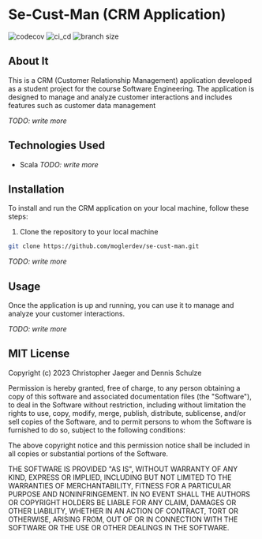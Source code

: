 # Se-Cust-Man (CRM Application)

![codecov](https://img.shields.io/codecov/c/github/moglerdev/se-cust-man?style=for-the-badge)
![ci_cd](https://img.shields.io/github/actions/workflow/status/moglerdev/se-cust-man/main.yml?style=for-the-badge)
![branch size](https://img.shields.io/github/repo-size/moglerdev/se-cust-man?style=for-the-badge)

## About It 

This is a CRM (Customer Relationship Management) application developed as a student project for the course Software Engineering. The application is designed to manage and analyze customer interactions and includes features such as customer data management

*TODO: write more*

## Technologies Used
- Scala
*TODO: write more*

## Installation

To install and run the CRM application on your local machine, follow these steps:

1. Clone the repository to your local machine

```bash
git clone https://github.com/moglerdev/se-cust-man.git
```

*TODO: write more*

## Usage

Once the application is up and running, you can use it to manage and analyze your customer interactions. 

*TODO: write more*

## MIT License

Copyright (c) 2023 Christopher Jaeger and Dennis Schulze

Permission is hereby granted, free of charge, to any person obtaining a copy
of this software and associated documentation files (the "Software"), to deal
in the Software without restriction, including without limitation the rights
to use, copy, modify, merge, publish, distribute, sublicense, and/or sell
copies of the Software, and to permit persons to whom the Software is
furnished to do so, subject to the following conditions:

The above copyright notice and this permission notice shall be included in all
copies or substantial portions of the Software.

THE SOFTWARE IS PROVIDED "AS IS", WITHOUT WARRANTY OF ANY KIND, EXPRESS OR
IMPLIED, INCLUDING BUT NOT LIMITED TO THE WARRANTIES OF MERCHANTABILITY,
FITNESS FOR A PARTICULAR PURPOSE AND NONINFRINGEMENT. IN NO EVENT SHALL THE
AUTHORS OR COPYRIGHT HOLDERS BE LIABLE FOR ANY CLAIM, DAMAGES OR OTHER
LIABILITY, WHETHER IN AN ACTION OF CONTRACT, TORT OR OTHERWISE, ARISING FROM,
OUT OF OR IN CONNECTION WITH THE SOFTWARE OR THE USE OR OTHER DEALINGS IN THE
SOFTWARE.

